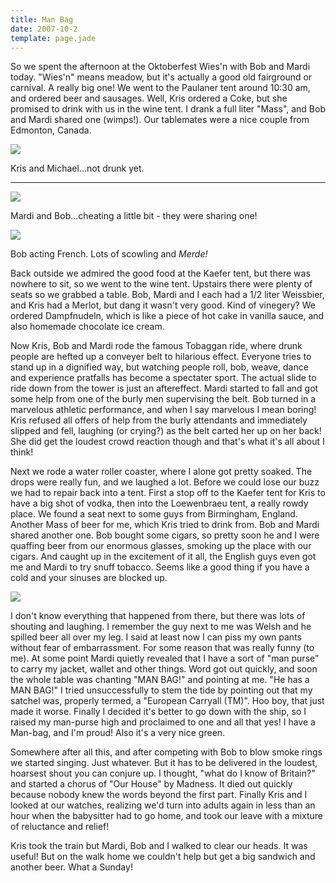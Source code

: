 ```yaml
---
title: Man Bag
date: 2007-10-2
template: page.jade
---
```


So we spent the afternoon at the Oktoberfest Wies'n with Bob and Mardi
today. "Wies'n" means meadow, but it's actually a good old fairground or
carnival. A really big one! We went to the Paulaner tent around 10:30 am,
and ordered beer and sausages. Well, Kris ordered a Coke, but she promised
to drink with us in the wine tent. I drank a full liter "Mass", and Bob
and Mardi shared one (wimps!). Our tablemates were a nice couple from Edmonton,
Canada.
  
  
[![](http://lh6.google.com/kstanton/RwALM2UaTbI/AAAAAAAABKw/P_g6yhlI5r8/s288/P1030418.JPG)](http://picasaweb.google.com/kstanton/BobAndMardiSVisit/photo#5116101492060343730)
  
Kris and Michael...not drunk yet.

---
  
  
[![](http://lh5.google.com/kstanton/RwALKmUaTYI/AAAAAAAABKY/oGp6BTPOxJw/s288/P1030415.JPG)](http://picasaweb.google.com/kstanton/BobAndMardiSVisit/photo#5116101453405638018)
  
Mardi and Bob...cheating a little bit - they were sharing one!
  
  
[![](http://lh3.google.com/kstanton/RwALSGUaThI/AAAAAAAABLg/zzT8g7Zx59I/s288/P1030424.JPG)](http://picasaweb.google.com/kstanton/BobAndMardiSVisit/photo#5116101582254657042)
  
Bob acting French. Lots of scowling and _Merde!_
  
  
Back outside we admired the good food at the Kaefer tent, but there was
nowhere to sit, so we went to the wine tent. Upstairs there were plenty
of seats so we grabbed a table. Bob, Mardi and I each had a 1/2 liter Weissbier,
and Kris had a Merlot, but dang it wasn't very good. Kind of vinegery?
We ordered Dampfnudeln, which is like a piece of hot cake in vanilla sauce,
and also homemade chocolate ice cream.
  
  
Now Kris, Bob and Mardi rode the famous Tobaggan ride, where drunk people
are hefted up a conveyer belt to hilarious effect. Everyone tries to stand
up in a dignified way, but watching people roll, bob, weave, dance and
experience pratfalls has become a spectater sport. The actual slide to
ride down from the tower is just an aftereffect. Mardi started to fall
and got some help from one of the burly men supervising the belt. Bob turned
in a marvelous athletic performance, and when I say marvelous I mean boring!
Kris refused all offers of help from the burly attendants and immediately
slipped and fell, laughing (or crying?) as the belt carted her up on her
back! She did get the loudest crowd reaction though and that's what it's
all about I think!
  
  
Next we rode a water roller coaster, where I alone got pretty soaked.
The drops were really fun, and we laughed a lot. Before we could lose our
buzz we had to repair back into a tent. First a stop off to the Kaefer
tent for Kris to have a big shot of vodka, then into the Loewenbraeu tent,
a really rowdy place. We found a seat next to some guys from Birmingham,
England. Another Mass of beer for me, which Kris tried to drink from. Bob
and Mardi shared another one. Bob bought some cigars, so pretty soon he
and I were quaffing beer from our enormous glasses, smoking up the place
with our cigars. And caught up in the excitement of it all, the English
guys even got me and Mardi to try snuff tobacco. Seems like a good thing
if you have a cold and your sinuses are blocked up.
  
  
[![](http://lh3.google.com/kstanton/RwALdGUaTvI/AAAAAAAABTQ/SoSt4NOqK10/s288/P1030442.JPG)](http://picasaweb.google.com/kstanton/BobAndMardiSVisit/photo#5116101771233218290)
  
  
I don't know everything that happened from there, but there was lots of
shouting and laughing. I remember the guy next to me was Welsh and he spilled
beer all over my leg. I said at least now I can piss my own pants without
fear of embarrassment. For some reason that was really funny (to me). At
some point Mardi quietly revealed that I have a sort of "man purse" to
carry my jacket, wallet and other things. Word got out quickly, and soon
the whole table was chanting "MAN BAG!" and pointing at me. "He has a MAN
BAG!" I tried unsuccessfully to stem the tide by pointing out that my satchel
was, properly termed, a "European Carryall (TM)". Hoo boy, that just made
it worse. Finally I decided it's better to go down with the ship, so I
raised my man-purse high and proclaimed to one and all that yes! I have
a Man-bag, and I'm proud! Also it's a very nice green.
  
  
Somewhere after all this, and after competing with Bob to blow smoke rings
we started singing. Just whatever. But it has to be delivered in the loudest,
hoarsest shout you can conjure up. I thought, "what do I know of Britain?"
and started a chorus of "Our House" by Madness. It died out quickly because
nobody knew the words beyond the first part. Finally Kris and I looked
at our watches, realizing we'd turn into adults again in less than an hour
when the babysitter had to go home, and took our leave with a mixture of
reluctance and relief!
  
  
Kris took the train but Mardi, Bob and I walked to clear our heads. It
was useful! But on the walk home we couldn't help but get a big sandwich
and another beer. What a Sunday!
